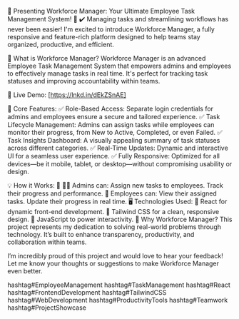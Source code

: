 🌟 Presenting Workforce Manager: Your Ultimate Employee Task Management System! 🌟
 ✔️ Managing tasks and streamlining workflows has never been easier! I'm excited to introduce Workforce Manager, a fully responsive and feature-rich platform designed to help teams stay organized, productive, and efficient.

💼 What is Workforce Manager?
Workforce Manager is an advanced Employee Task Management System that empowers admins and employees to effectively manage tasks in real time. It's perfect for tracking task statuses and improving accountability within teams.

🎯 Live Demo: [https://lnkd.in/dEkZSnAE]


🔑 Core Features:
✅ Role-Based Access: Separate login credentials for admins and employees ensure a secure and tailored experience.
✅ Task Lifecycle Management: Admins can assign tasks while employees can monitor their progress, from New to Active, Completed, or even Failed.
✅ Task Insights Dashboard: A visually appealing summary of task statuses across different categories.
✅ Real-Time Updates: Dynamic and interactive UI for a seamless user experience.
✅ Fully Responsive: Optimized for all devices—be it mobile, tablet, or desktop—without compromising usability or design.

💡 How it Works:
🔹 🤵‍♂️ Admins can:
Assign new tasks to employees.
Track their progress and performance.
🔹 Employees can:
View their assigned tasks.
Update their progress in real time.
🖥 Technologies Used:
🔸 React for dynamic front-end development.
🔸 Tailwind CSS for a clean, responsive design.
🔸 JavaScript to power interactivity.
💬 Why Workforce Manager?
This project represents my dedication to solving real-world problems through technology. It’s built to enhance transparency, productivity, and collaboration within teams.

I’m incredibly proud of this project and would love to hear your feedback! Let me know your thoughts or suggestions to make Workforce Manager even better.

hashtag#EmployeeManagement hashtag#TaskManagement hashtag#React hashtag#FrontendDevelopment hashtag#TailwindCSS hashtag#WebDevelopment hashtag#ProductivityTools hashtag#Teamwork hashtag#ProjectShowcase
